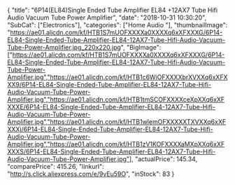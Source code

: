 {
	"title": "6P14(EL84)Single Ended Tube Amplifier EL84 +12AX7 Tube Hifi  Audio Vacuum Tube Power Amplifier",
	"date": "2018-10-31 10:30:20",
	"SubCat": ["Electronics"],
	"categories": ["Home Audio "],
	"thumbnailImage": "https://ae01.alicdn.com/kf/HTB1S7mUOFXXXXa0XXXXq6xXFXXXG/6P14-EL84-Single-Ended-Tube-Amplifier-EL84-12AX7-Tube-Hifi-Audio-Vacuum-Tube-Power-Amplifier.jpg_220x220.jpg",
	"BigImage": ["https://ae01.alicdn.com/kf/HTB1S7mUOFXXXXa0XXXXq6xXFXXXG/6P14-EL84-Single-Ended-Tube-Amplifier-EL84-12AX7-Tube-Hifi-Audio-Vacuum-Tube-Power-Amplifier.jpg","https://ae01.alicdn.com/kf/HTB1c6WiOFXXXXbrXVXXq6xXFXXX9/6P14-EL84-Single-Ended-Tube-Amplifier-EL84-12AX7-Tube-Hifi-Audio-Vacuum-Tube-Power-Amplifier.jpg","https://ae01.alicdn.com/kf/HTB1tmSCOFXXXXceXpXXq6xXFXXXE/6P14-EL84-Single-Ended-Tube-Amplifier-EL84-12AX7-Tube-Hifi-Audio-Vacuum-Tube-Power-Amplifier.jpg","https://ae01.alicdn.com/kf/HTB1wlemOFXXXXXTXVXXq6xXFXXXj/6P14-EL84-Single-Ended-Tube-Amplifier-EL84-12AX7-Tube-Hifi-Audio-Vacuum-Tube-Power-Amplifier.jpg","https://ae01.alicdn.com/kf/HTB1zV1KOFXXXXaMXpXXq6xXFXXXS/6P14-EL84-Single-Ended-Tube-Amplifier-EL84-12AX7-Tube-Hifi-Audio-Vacuum-Tube-Power-Amplifier.jpg"],
	"actualPrice": 145.34,
	"comparePrice": 415.26,
	"linkurl": "http://s.click.aliexpress.com/e/9vEu59O",
	"inStock": 83
}
